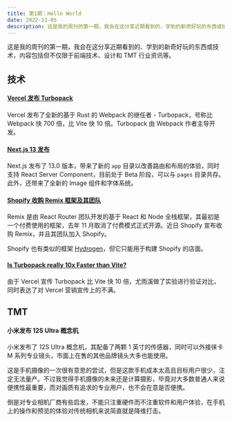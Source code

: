 ```yaml
---
title: 第1期：Hello World
date: 2022-11-05
description: 这是我的周刊的第一期，我会在这分享近期看到的、学到的新奇好玩的东西或技术。
---
```


这是我的周刊的第一期，我会在这分享近期看到的、学到的新奇好玩的东西或技术，内容包括但不仅限于前端技术、设计和 TMT 行业资讯等。

## 技术

#### [Vercel 发布 Turbopack](https://vercel.com/blog/turbopack)

Vercel 发布了全新的基于 Rust 的 Webpack 的继任者 - Turbopack，号称比 Webpack 快 700 倍，比 Vite 快 10 倍。Turbopack 由 Webpack 作者主导开发。

#### [Next.js 13 发布](https://nextjs.org/blog/next-13)

Next.js 发布了 13.0 版本，带来了新的 `app` 目录以改善路由和布局的体验，同时支持 React Server Component，目前处于 Beta 阶段，可以与 `pages` 目录共存。此外，还带来了全新的 Image 组件和字体系统。

#### [Shopify 收购 Remix 框架及其团队](https://shopify.engineering/remix-joins-shopify)

Remix 是由 React Router 团队开发的基于 React 和 Node 全栈框架，其最初是一个付费使用的框架，去年 11 月取消了付费模式正式开源。近日 Shopify 宣布收购 Remix，并且其团队加入 Shopify。

Shopify 也有类似的框架 [Hydrogen](https://hydrogen.shopify.dev/)，但它只能用于构建 Shopify 的店面。

#### [Is Turbopack really 10x Faster than Vite?](https://github.com/yyx990803/vite-vs-next-turbo-hmr/discussions/8)

由于 Vercel 宣传 Turbopack 比 Vite 快 10 倍，尤雨溪做了实验进行验证对比，同时表达了对 Vercel 营销宣传上的不满。

## TMT

#### 小米发布 12S Ultra 概念机

小米发布了 12S Ultra 概念机，其配备了两颗 1 英寸的传感器，同时可以外接徕卡 M 系列专业镜头，市面上在售的其他品牌镜头大多也能使用。

这是手机摄像的一次很有意思的尝试，但是这款手机成本太高且目标用户很少，注定无法量产。不过我觉得手机摄像的未来还是计算摄影，毕竟对大多数普通人来说便携性最重要，而对画质有追求的专业用户，也不会在意是否便携。

倒是对专业相机厂商有些启发，不能只注重硬件而不注重软件和用户体验，在手机上的操作和预览的体验对传统相机来说简直就是降维打击。
